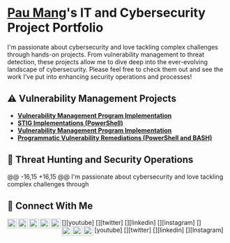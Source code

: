 # <a href="https://www.linkedin.com/in/jimmy/">Pau Mang</a>'s IT and Cybersecurity Project Portfolio

I'm passionate about cybersecurity and love tackling complex challenges through hands-on projects. From vulnerability management to threat detection, these projects allow me to dive deep into the ever-evolving landscape of cybersecurity. Please feel free to check them out and see the work I’ve put into enhancing security operations and processes!


## ⚠️ Vulnerability Management Projects

- **[Vulnerability Management Program Implementation](https://github.com/joshmadakor0/vulnerability-management-program)**
- **[STIG Implementations (PowerShell)](https://github.com/joshmadakor0/stig-implementations)**
- **[Vulnerability Management Program Implementation](https://github.com/joshcybertest/vulnerability-management-program)**
- **[Programmatic Vulnerability Remediations (PowerShell and BASH)](https://github.com/joshcybertest/programmatic-vulnerability-remediations)**

## 🚨 Threat Hunting and Security Operations

@@ -16,15 +16,15 @@ I'm passionate about cybersecurity and love tackling complex challenges through

## 🤳 Connect With Me

[<img align="left" alt="jimmy | YouTube" width="22px" src="https://cdn.jsdelivr.net/npm/simple-icons@v3/icons/youtube.svg" />][youtube]
[<img align="left" alt="jimmy | Twitter" width="22px" src="https://cdn.jsdelivr.net/npm/simple-icons@v3/icons/twitter.svg" />][twitter]
[<img align="left" alt="jimmy | LinkedIn" width="22px" src="https://cdn.jsdelivr.net/npm/simple-icons@v3/icons/linkedin.svg" />][linkedin]
[<img align="left" alt="jimmy | Instagram" width="22px" src="https://cdn.jsdelivr.net/npm/simple-icons@v3/icons/instagram.svg" />][instagram]
[<img align="left" alt="___________ | YouTube" width="22px" src="https://cdn.jsdelivr.net/npm/simple-icons@v3/icons/youtube.svg" />][youtube]
[<img align="left" alt="___________ | Twitter" width="22px" src="https://cdn.jsdelivr.net/npm/simple-icons@v3/icons/twitter.svg" />][twitter]
[<img align="left" alt="___________ | LinkedIn" width="22px" src="https://cdn.jsdelivr.net/npm/simple-icons@v3/icons/linkedin.svg" />][linkedin]
[<img align="left" alt="___________ | Instagram" width="22px" src="https://cdn.jsdelivr.net/npm/simple-icons@v3/icons/instagram.svg" />][Instagram]



<!--
<img width="35" alt="image" src="https://github.com/user-attachments/assets/2f41c7cd-5ea8-4475-b451-a37161b6c3fb"> 
